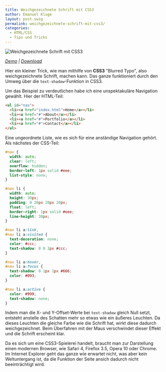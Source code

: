 ```yaml
---
title: Weichgezeichnete Schrift mit CSS3
author: Emanuel Kluge
layout: post.swig
permalink: weichgezeichnete-schrift-mit-css3/
categories:
  - HTML/CSS
  - Tips und Tricks
---
```


<noscript data-src="/archive/wp-content/uploads/2009/11/weichgezeichnete-schrift-mit-css3.jpg" data-alt="Weichgezeichnete Schrift mit CSS3">
<img src="/archive/wp-content/uploads/2009/11/weichgezeichnete-schrift-mit-css3.jpg" alt="Weichgezeichnete Schrift mit CSS3">
</noscript>

_[Demo][demo] | [Download][download]_

Hier ein kleiner Trick, wie man mithilfe von **CSS3** "Blurred Typo", also weichgezeichnete Schrift, machen kann. Das ganze funktioniert durch den Umweg über die `text-shadow`-Funktion in CSS3.

Um das Beispiel zu verdeutlichen habe ich eine unspektakuläre Navigation gewählt. Hier der HTML-Teil:

```html
<ul id="nav">
  <li><a href="index.html">Home</a></li>
  <li><a href="#">About</a></li>
  <li><a href="#">Portfolio</a></li>
  <li><a href="#">Contact</a></li>
</ul>
```

Eine ungeordnete Liste, wie es sich für eine anständige Navigation gehört. Als nächstes der CSS-Teil:

```css
#nav {
  width: auto;
  clear: left;
  overflow: hidden;
  border-left: 1px solid #eee;
  list-style: none;
}

#nav li {
  width: auto;
  height: 30px;
  padding: 0 20px 20px 20px;
  float: left;
  border-right: 1px solid #eee;
  line-height: 30px;
}

#nav li a:link,
#nav li a:visited {
  text-decoration: none;
  color: #ccc;
  text-shadow: 0 0 3px #ccc;
}

#nav li a:hover,
#nav li a:focus {
  text-shadow: 0 1px 1px #666;
  color: #093;
}

#nav li a:active {
  color: #999;
  text-shadow: none;
}
```

Indem man die X- und Y-Offset-Werte bei `text-shadow` gleich Null setzt, entsteht anstelle des Schatten mehr so etwas wie ein äußeres Leuchten. Da dieses Leuchten die gleiche Farbe wie die Schrift hat, wirkt diese dadurch weichgezeichnet. Beim Überfahren mit der Maus verschwindet dieser Effekt und die Schrift erscheint klar.

Da es sich um eine CSS3-Spielerei handelt, braucht man zur Darstellung einen modernen Browser, wie Safari 4, Firefox 3.5, Opera 10 oder Chrome. Im Internet Explorer geht das ganze wie erwartet nicht, was aber kein Weltuntergang ist, da die Funktion der Seite ansich dadurch nicht beeinträchtigt wird.

[demo]: http://www.emanuel-kluge.de/demo/weichgezeichnete-schrift-mit-css3/
[download]: /archive/wp-content/uploads/2009/11/weichgezeichnete-schrift-mit-css3.zip
